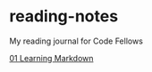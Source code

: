 # reading-notes
My reading journal for Code Fellows 

[01 Learning Markdown](docs/01-learning-markdown.md)





